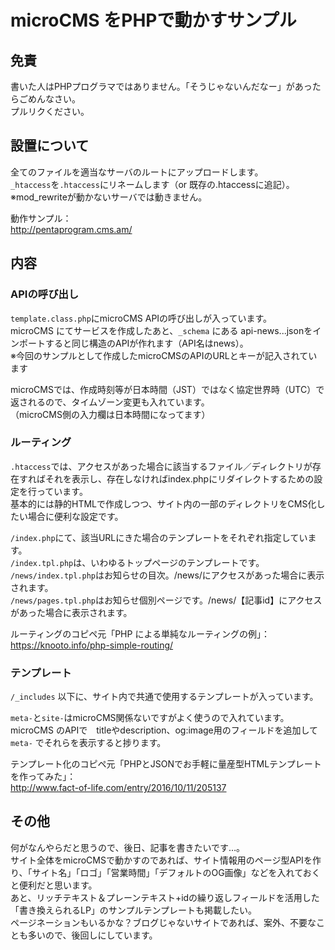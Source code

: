 # microCMS をPHPで動かすサンプル

## 免責
書いた人はPHPプログラマではありません。「そうじゃないんだなー」があったらごめんなさい。  
プルリクください。  

## 設置について
全てのファイルを適当なサーバのルートにアップロードします。  
`_htaccess`を`.htaccess`にリネームします（or 既存の.htaccessに追記）。  
※mod_rewriteが動かないサーバでは動きません。  

動作サンプル：  
http://pentaprogram.cms.am/

## 内容
### APIの呼び出し
`template.class.php`にmicroCMS APIの呼び出しが入っています。  
microCMS にてサービスを作成したあと、`_schema` にある api-news...jsonをインポートすると同じ構造のAPIが作れます（API名はnews）。  
※今回のサンプルとして作成したmicroCMSのAPIのURLとキーが記入されています  

microCMSでは、作成時刻等が日本時間（JST）ではなく協定世界時（UTC）で返されるので、タイムゾーン変更も入れています。  
（microCMS側の入力欄は日本時間になってます）  

### ルーティング
`.htaccess`では、アクセスがあった場合に該当するファイル／ディレクトリが存在すればそれを表示し、存在しなければindex.phpにリダイレクトするための設定を行っています。  
基本的には静的HTMLで作成しつつ、サイト内の一部のディレクトリをCMS化したい場合に便利な設定です。  

`/index.php`にて、該当URLにきた場合のテンプレートをそれぞれ指定しています。  
`/index.tpl.php`は、いわゆるトップページのテンプレートです。  
`/news/index.tpl.php`はお知らせの目次。/news/にアクセスがあった場合に表示されます。  
`/news/pages.tpl.php`はお知らせ個別ページです。/news/【記事id】にアクセスがあった場合に表示されます。  

ルーティングのコピペ元「PHP による単純なルーティングの例」：  
https://knooto.info/php-simple-routing/

### テンプレート
`/_includes` 以下に、サイト内で共通で使用するテンプレートが入っています。  

`meta-`と`site-`はmicroCMS関係ないですがよく使うので入れています。  
microCMS のAPIで　titleやdescription、og:image用のフィールドを追加して `meta-` でそれらを表示すると捗ります。  

テンプレート化のコピペ元「PHPとJSONでお手軽に量産型HTMLテンプレートを作ってみた」：  
http://www.fact-of-life.com/entry/2016/10/11/205137

## その他
何がなんやらだと思うので、後日、記事を書きたいです…。  
サイト全体をmicroCMSで動かすのであれば、サイト情報用のページ型APIを作り、「サイト名」「ロゴ」「営業時間」「デフォルトのOG画像」などを入れておくと便利だと思います。  
あと、リッチテキスト＆プレーンテキスト+idの繰り返しフィールドを活用した「書き換えられるLP」のサンプルテンプレートも掲載したい。  
ページネーションもいるかな？ブログじゃないサイトであれば、案外、不要なことも多いので、後回しにしています。

